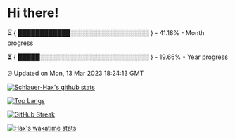 # Hi there!

⏳ { ████████████░░░░░░░░░░░░░░░░░░ } - 41.18% - Month progress

⏳ { █████░░░░░░░░░░░░░░░░░░░░░░░░░ } - 19.66% - Year progress

⏰ Updated on Mon, 13 Mar 2023 18:24:13 GMT


[![Schlauer-Hax's github stats](https://github-readme-stats.vercel.app/api?username=Schlauer-Hax&show_icons=true&theme=dark&count_private=true)](https://github.com/Schlauer-Hax)


[![Top Langs](https://github-readme-stats.vercel.app/api/top-langs/?username=Schlauer-Hax&layout=compact&theme=dark)](https://github.com/Schlauer-Hax?tab=repositories)

[![GitHub Streak](https://streak-stats.demolab.com?user=Schlauer-Hax&theme=dark)](https://git.io/streak-stats)

[![Hax's wakatime stats](https://github-readme-stats.vercel.app/api/wakatime?username=Hax&theme=dark)](https://wakatime.com/@Hax)

